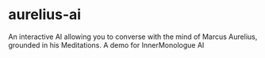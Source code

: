 # aurelius-ai
An interactive AI allowing you to converse with the mind of Marcus Aurelius, grounded in his Meditations. A demo for InnerMonologue AI
